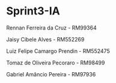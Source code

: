# Sprint3-IA

Rennan Ferreira da Cruz - RM99364


Jaisy Cibele Alves - RM552269


Luiz Felipe Camargo Prendin - RM552475


Tomaz de Oliveira Pecoraro - RM98499


Gabriel Amâncio Pereira - RM97936
